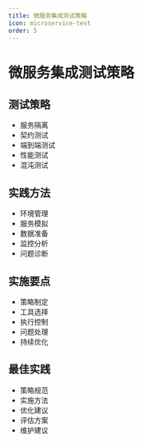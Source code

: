 ```yaml
---
title: 微服务集成测试策略
icon: microservice-test
order: 5
---
```


# 微服务集成测试策略

## 测试策略
- 服务隔离
- 契约测试
- 端到端测试
- 性能测试
- 混沌测试

## 实践方法
- 环境管理
- 服务模拟
- 数据准备
- 监控分析
- 问题诊断

## 实施要点
- 策略制定
- 工具选择
- 执行控制
- 问题处理
- 持续优化

## 最佳实践
- 策略规范
- 实施方法
- 优化建议
- 评估方案
- 维护建议
